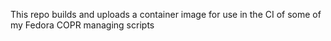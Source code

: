 This repo builds and uploads a container image for use in the
CI of some of my Fedora COPR managing scripts
